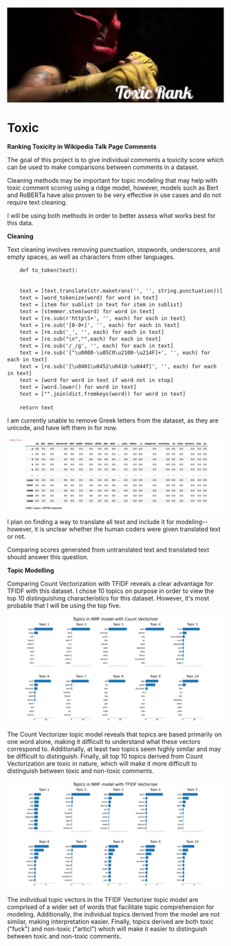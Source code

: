 ![Header](https://github.com/CeliaSagas/Toxic-Rank/blob/0444a5f20ef80d64064f5506d0f8ef1391a0367a/img/Toxic%20Rank.jpg)




# Toxic
**Ranking Toxicity in Wikipedia Talk Page Comments**

The goal of this project is to give individual comments a toxicity score which can be used to make comparisons between comments in a dataset.

Cleaning methods may be important for topic modeling that may help with toxic comment scoring using a ridge model, however, models such as Bert and RoBERTa have also proven to be very effective in use cases and do not require text cleaning.

I will be using both methods in order to better assess what works best for this data.

**Cleaning**

Text cleaning involves removing punctuation, stopwords, underscores, and empty spaces, as well as characters from other languages.

        def to_token(text):


        text = [text.translate(str.maketrans('', '', string.punctuation))]
        text = [word_tokenize(word) for word in text]
        text = [item for sublist in text for item in sublist]
        text = [stemmer.stem(word) for word in text]
        text = [re.sub(r'http\S+', '', each) for each in text]
        text = [re.sub('[0-9+]', '', each) for each in text]
        text = [re.sub('_', '', each) for each in text]
        text = [re.sub("\n","",each) for each in text]
        text = [re.sub('/_/g', '', each) for each in text]
        text = [re.sub('[^\u0000-\u05C0\u2100-\u214F]+', '', each) for each in text]
        text = [re.sub('[\u0401\u0451\u0410-\u044f]', '', each) for each in text]
        text = [word for word in text if word not in stop]
        text = [word.lower() for word in text]
        text = ["".join(dict.fromkeys(word)) for word in text]

        return text

I am currently unable to remove Greek letters from the dataset, as they are unicode, and have left them in for now.

![Data](https://github.com/CeliaSagas/Toxic-Rank/blob/5cfdd40f8d814b721ee9dce6eaef922ac6ae9ec9/img/data.png)


I plan on finding a way to translate all text and include it for modeling-- however, it is unclear whether the human coders were given translated text or not.


Comparing scores generated from untranslated text and translated text should answer this question.


**Topic Modelling**

Comparing Count Vectorization with TFIDF reveals a clear advantage for TFIDF with this dataset. I chose 10 topics on purpose in order to view the top 10 distinguishing characteristics for this dataset. However, it's most probable that I will be using the top five.

![Topics in NMF model with Count Vectorizer](https://github.com/CeliaSagas/Toxic-Rank/blob/5cfdd40f8d814b721ee9dce6eaef922ac6ae9ec9/img/Count_Vectorize.png)

The Count Vectorizer topic model reveals that topics are based primarily on one word alone, making it difficult to understand what these vectors correspond to. Additionally, at least two topics seem highly similar and may be difficult to distinguish. Finally, all top 10 topics derived from Count Vectorization are toxic in nature, which will make it more difficult to distinguish between toxic and non-toxic comments.





![Topics in NMF model with TFIDF Vectorizer](https://github.com/CeliaSagas/Toxic-Rank/blob/5cfdd40f8d814b721ee9dce6eaef922ac6ae9ec9/img/TFIDF_Vectorize.png)

The individual topic vectors in the TFIDF Vectorizer topic model are comprised of a wider set of words that facilitate topic comprehension for modeling. Additionally, the individual topics derived from the model are not similar, making interpretation easier. Finally, topics derived are both toxic ("fuck") and non-toxic ("articl") which will make it easier to distinguish between toxic and non-toxic comments.
